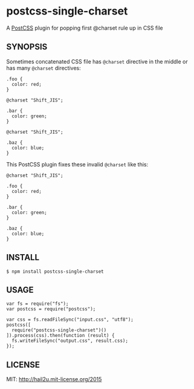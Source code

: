postcss-single-charset
======================

A [PostCSS][1] plugin for popping first @charset rule up in CSS file


SYNOPSIS
--------

Sometimes concatenated CSS file has `@charset` directive in the middle or has
many `@charset` directives:

    .foo {
      color: red;
    }
    
    @charset "Shift_JIS";
    
    .bar {
      color: green;
    }
    
    @charset "Shift_JIS";
    
    .baz {
      color: blue;
    }

This PostCSS plugin fixes these invalid `@charset` like this:

    @charset "Shift_JIS";
    
    .foo {
      color: red;
    }
    
    .bar {
      color: green;
    }
    
    .baz {
      color: blue;
    }


INSTALL
-------

    $ npm install postcss-single-charset


USAGE
-----

    var fs = require("fs");
    var postcss = require("postcss");
    
    var css = fs.readFileSync("input.css", "utf8");
    postcss([
      require("postcss-single-charset")()
    ]).process(css).then(function (result) {
      fs.writeFileSync("output.css", result.css);
    });


LICENSE
-------

MIT: http://hail2u.mit-license.org/2015


[1]: https://github.com/postcss/postcss
